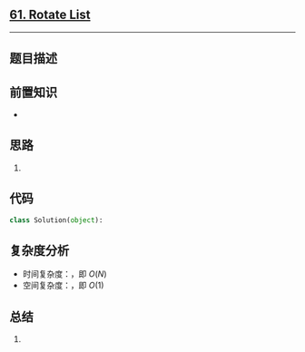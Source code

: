 ## [61. Rotate List](https://leetcode.com/problems/rotate-list/description/)

---
## 题目描述



## 前置知识
- 

## 思路
1. 

## 代码
```python
class Solution(object):      
```

## 复杂度分析
- 时间复杂度：，即 $`O(N)`$
- 空间复杂度：，即 $`O(1)`$


## 总结
1. 